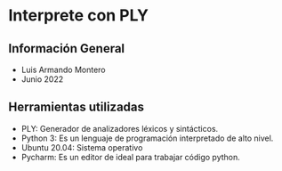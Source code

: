 # Interprete con PLY

## Información General
- Luis Armando Montero
- Junio  2022


## Herramientas utilizadas
- PLY: Generador de analizadores léxicos y sintácticos.
- Python 3: Es un lenguaje de programación interpretado de alto nivel.
- Ubuntu 20.04: Sistema operativo
- Pycharm: Es un editor de ideal para trabajar código python.